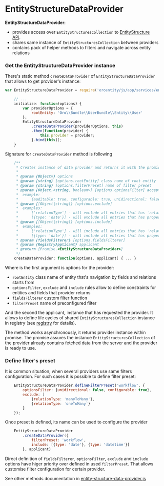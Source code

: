 # EntityStructureDataProvider

**EntityStructureDataProvider**:
 - provides access over `EntityStructuresCollection` to [EntityStructure API](../entity_structure_data_provider.md).
 - shares same instance of `EntityStructuresCollection` between providers
 - contains pack of helper methods to filters and navigate across entity relations

### Get the EntityStructureDataProvider instance
There's static method `createDataProvider` of `EntityStructureDataProvider` that allows to get provider's instance:
```javascript
var EntityStructureDataProvider = require('oroentity/js/app/services/entity-structure-data-provider');

    // ...
    initialize: function(options) {
        var providerOptions = {
            rootEntity: 'Oro\\Bundle\\UserBundle\\Entity\\User'
        };
        EntityStructureDataProvider
            .createDataProvider(providerOptions, this)
            .then(function(provider) {
                this.provider = provider;
            }.bind(this));
    }
```
Signature for `createDataProvider` method is following
```js
    /**
     * Creates instance of data provider and returns it with the promise object
     *
     * @param {Object=} options
     * @param {string} [options.rootEntity] class name of root entity
     * @param {string} [options.filterPreset] name of filter preset
     * @param {Object.<string, boolean>} [options.optionsFilter] acceptable entity's and fields' options
     *  example:
     *      {auditable: true, configurable: true, unidirectional: false}
     * @param {[Object|string]} [options.exclude]
     *  examples:
     *      ['relationType'] - will exclude all entries that has 'relationType' key (means relational fields)
     *      [{type: 'date'}] - will exclude all entries that has property "type" equals to "date"
     * @param {[Object|string]} [options.include]
     *  examples:
     *      ['relationType'] - will include all entries that has 'relationType' key (means relational fields)
     *      [{type: 'date'}] - will include all entries that has property "type" equals to "date"
     * @param {fieldsFilterer} [options.fieldsFilterer]
     * @param {RegistryApplicant} applicant
     * @return {Promise.<EntityStructureDataProvider>}
     */
    createDataProvider: function(options, applicant) { ... }
```
Where is the first argument is options for the provider:
- `rootEntity` class name of entity that's navigation by fields and relations starts from
- `optionsFilter`, `exclude` and `include` rules allow to define constraints for entities and fields that provider returns
- `fieldsFilterer` custom filter function
- `filterPreset` name of preconfigured filter

And the second the applicant, instance that has requested the provider. 
It allows to define life cycles of shared `EntityStructuresCollection` instance in registry (see [registry](../../../../UIBundle/Resources/doc/reference/client-side/registry.md) for details).

The method works asynchronously, it returns provider instance within promise.
The promise assures the instance `EntityStructuresCollection` of the provider already contains 
fetched data from the server and the provider is ready to use.

### Define filter's preset 
It is common situation, when several providers use same filters configuration.
For such cases it is possible to define filter preset:  
```js
    EntityStructureDataProvider.defineFilterPreset('workflow', {
        optionsFilter: {unidirectional: false, configurable: true},
        exclude: [
            {relationType: 'manyToMany'},
            {relationType: 'oneToMany'}
        ]
    });
```
Once preset is defined, its name can be used to configure the provider
```js
    EntityStructureDataProvider
        .createDataProvider({
            filterPreset: 'workflow',
            include: [{type: 'date'}, {type: 'datetime'}]
        }, applicant)
```
Direct definition of `fieldsFilterer`, `optionsFilter`, `exclude` and `include` options have higer priority over defined in used `filterPreset`. That allows customise filter configuration for certain provider.

See other methods documentation in [entity-structure-data-provider.js](../../public/js/app/services/entity-structure-data-provider.js)

